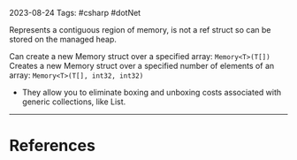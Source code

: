 2023-08-24
Tags: #csharp #dotNet 

Represents a contiguous region of memory, is not a ref struct so can be stored on the managed heap.

Can create a new Memory struct over a specified array: `Memory<T>(T[])`
Creates a new Memory struct over a specified number of elements of an array: `Memory<T>(T[], int32, int32)`

- They allow you to eliminate boxing and unboxing costs associated with generic collections, like List.

---
# References
